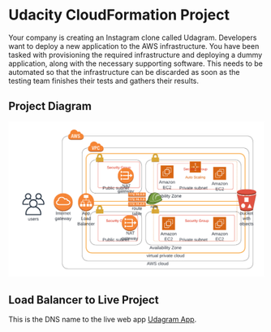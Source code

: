 # Udacity CloudFormation Project
Your company is creating an Instagram clone called Udagram.
Developers want to deploy a new application to the AWS infrastructure.
You have been tasked with provisioning the required infrastructure and deploying a dummy application, along with the necessary supporting software.
This needs to be automated so that the infrastructure can be discarded as soon as the testing team finishes their tests and gathers their results.


## Project Diagram
![Udagram Infrastructure](./Udagram-App.png)

## Load Balancer to Live Project
This is the DNS name to the live web app [Udagram App](http://Udagr-WebAp-1TT7TWEQDU6XB-2087003120.us-west-2.elb.amazonaws.com).